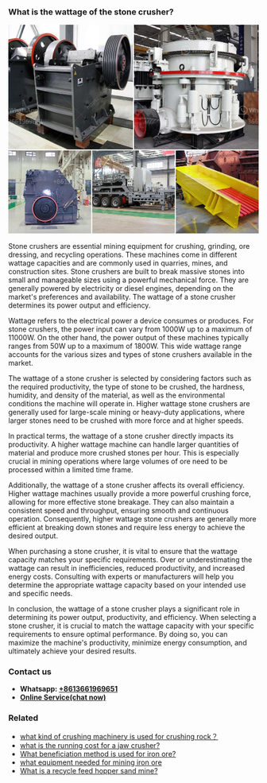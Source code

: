 <h3>What is the wattage of the stone crusher?</h3><img src='1701742754.jpg' alt=''><p>Stone crushers are essential mining equipment for crushing, grinding, ore dressing, and recycling operations. These machines come in different wattage capacities and are commonly used in quarries, mines, and construction sites. Stone crushers are built to break massive stones into small and manageable sizes using a powerful mechanical force. They are generally powered by electricity or diesel engines, depending on the market's preferences and availability. The wattage of a stone crusher determines its power output and efficiency.</p><p>Wattage refers to the electrical power a device consumes or produces. For stone crushers, the power input can vary from 1000W up to a maximum of 11000W. On the other hand, the power output of these machines typically ranges from 50W up to a maximum of 1800W. This wide wattage range accounts for the various sizes and types of stone crushers available in the market.</p><p>The wattage of a stone crusher is selected by considering factors such as the required productivity, the type of stone to be crushed, the hardness, humidity, and density of the material, as well as the environmental conditions the machine will operate in. Higher wattage stone crushers are generally used for large-scale mining or heavy-duty applications, where larger stones need to be crushed with more force and at higher speeds.</p><p>In practical terms, the wattage of a stone crusher directly impacts its productivity. A higher wattage machine can handle larger quantities of material and produce more crushed stones per hour. This is especially crucial in mining operations where large volumes of ore need to be processed within a limited time frame.</p><p>Additionally, the wattage of a stone crusher affects its overall efficiency. Higher wattage machines usually provide a more powerful crushing force, allowing for more effective stone breakage. They can also maintain a consistent speed and throughput, ensuring smooth and continuous operation. Consequently, higher wattage stone crushers are generally more efficient at breaking down stones and require less energy to achieve the desired output.</p><p>When purchasing a stone crusher, it is vital to ensure that the wattage capacity matches your specific requirements. Over or underestimating the wattage can result in inefficiencies, reduced productivity, and increased energy costs. Consulting with experts or manufacturers will help you determine the appropriate wattage capacity based on your intended use and specific needs.</p><p>In conclusion, the wattage of a stone crusher plays a significant role in determining its power output, productivity, and efficiency. When selecting a stone crusher, it is crucial to match the wattage capacity with your specific requirements to ensure optimal performance. By doing so, you can maximize the machine's productivity, minimize energy consumption, and ultimately achieve your desired results.</p><h3>Contact us</h3><ul><li><strong>Whatsapp:&nbsp;<a href="https://wa.me/8613661969651">+8613661969651</a></strong></li><li><a href="https://swt.shibang-china.com/?git&amp;zhl&amp;What is the wattage of the stone crusher"><strong>Online Service(chat now)</strong></a></li></ul><h3>Related</h3><ul><li><a href='what kind of crushing machinery is used for crushing rock？.md'>what kind of crushing machinery is used for crushing rock？</a></li><li><a href='what is the running cost for a jaw crusher.md'>what is the running cost for a jaw crusher?</a></li><li><a href='What beneficiation method is used for iron ore.md'>What beneficiation method is used for iron ore?</a></li><li><a href='what equipment needed for mining iron ore.md'>what equipment needed for mining iron ore</a></li><li><a href='What is a recycle feed hopper sand mine.md'>What is a recycle feed hopper sand mine?</a></li></ul>